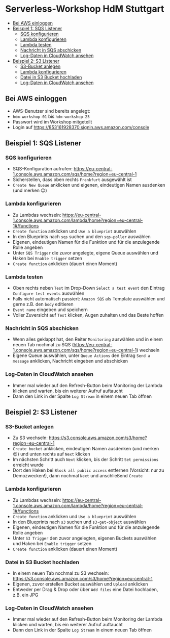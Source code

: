 # Serverless-Workshop HdM Stuttgart

<!-- TOC depthFrom:2 depthTo:6 withLinks:1 updateOnSave:1 orderedList:0 -->

- [Bei AWS einloggen](#bei-aws-einloggen)
- [Beispiel 1: SQS Listener](#beispiel-1-sqs-listener)
	- [SQS konfigurieren](#sqs-konfigurieren)
	- [Lambda konfigurieren](#lambda-konfigurieren)
	- [Lambda testen](#lambda-testen)
	- [Nachricht in SQS abschicken](#nachricht-in-sqs-abschicken)
	- [Log-Daten in CloudWatch ansehen](#log-daten-in-cloudwatch-ansehen)
- [Beispiel 2: S3 Listener](#beispiel-2-s3-listener)
	- [S3-Bucket anlegen](#s3-bucket-anlegen)
	- [Lambda konfigurieren](#lambda-konfigurieren)
	- [Datei in S3 Bucket hochladen](#datei-in-s3-bucket-hochladen)
	- [Log-Daten in CloudWatch ansehen](#log-daten-in-cloudwatch-ansehen)

<!-- /TOC -->

## Bei AWS einloggen
* AWS-Benutzer sind bereits angelegt:
 * `hdm-workshop-01` bis `hdm-workshop-25`
 * Passwort wird im Workshop mitgeteilt
* Login auf https://853161928370.signin.aws.amazon.com/console

## Beispiel 1: SQS Listener

### SQS konfigurieren
* SQS-Konfiguration aufrufen: https://eu-central-1.console.aws.amazon.com/sqs/home?region=eu-central-1
* Sicherstellen, dass oben rechts `Frankfurt` ausgewählt ist
* `Create New Queue` anklicken und eigenen, eindeutigen Namen ausdenken (und merken 😉)

### Lambda konfigurieren
* Zu Lambdas wechseln: https://eu-central-1.console.aws.amazon.com/lambda/home?region=eu-central-1#/functions
* `Create function` anklicken und `Use a blueprint` auswählen
* In den Blueprints nach `sqs` suchen und den `sqs-poller` auswählen
* Eigenen, eindeutigen Namen für die Funktion und für die anzulegende Rolle angeben
* Unter `SQS Trigger` die zuvor angelegte, eigene Queue auswählen und Haken bei `Enable trigger` setzen
* `Create function` anklicken (dauert einen Moment)

### Lambda testen
* Oben rechts neben `Test` im Drop-Down `Select a test event` den Eintrag `Configure test events` auswählen
* Falls nicht automatisch passiert: `Amazon SQS` als Template auswählen und gerne z.B. den `body` editieren
* `Event name` eingeben und speichern
* Voller Zuversicht auf `Test` klicken, Augen zuhalten und das Beste hoffen

### Nachricht in SQS abschicken
* Wenn alles geklappt hat, den Reiter `Monitoring` auswählen und in einem neuen Tab nochmal zu SQS (https://eu-central-1.console.aws.amazon.com/sqs/home?region=eu-central-1) wechseln
* Eigene Queue auswählen, unter `Queue Actions` den Eintrag `Send a message` anklicken, Nachricht eingeben und abschicken

### Log-Daten in CloudWatch ansehen
* Immer mal wieder auf den Refresh-Button beim Monitoring der Lambda klicken und warten, bis ein weiterer Aufruf auftaucht
* Dann den Link in der Spalte `Log Stream` in einem neuen Tab öffnen

## Beispiel 2: S3 Listener

### S3-Bucket anlegen
* Zu S3 wechseln: https://s3.console.aws.amazon.com/s3/home?region=eu-central-1
* `Create bucket` anklicken, eindeutigen Namen ausdenken (und merken 😉) und unten rechts auf `Next` klicken
* Im nächsten Schritt auch `Next` klicken, bis der Schritt `Set permissions` erreicht wurde
* Dort den Haken bei `Block all public access` entfernen (Vorsicht: nur zu Demozwecken!), dann nochmal `Next` und anschließend `Create`

### Lambda konfigurieren
* Zu Lambdas wechseln: https://eu-central-1.console.aws.amazon.com/lambda/home?region=eu-central-1#/functions
* `Create function` anklicken und `Use a blueprint` auswählen
* In den Blueprints nach `s3` suchen und `s3-get-object` auswählen
* Eigenen, eindeutigen Namen für die Funktion und für die anzulegende Rolle angeben
* Unter `S3 Trigger` den zuvor angelegten, eigenen Buckets auswählen und Haken bei `Enable trigger` setzen
* `Create function` anklicken (dauert einen Moment)

### Datei in S3 Bucket hochladen
* In einem neuen Tab nochmal zu S3 wechseln: https://s3.console.aws.amazon.com/s3/home?region=eu-central-1
* Eigenen, zuvor erstellen Bucket auswählen und `Upload` anklicken
* Entweder per Drag & Drop oder über `Add files` eine Datei hochladen, z.B. ein JPG

### Log-Daten in CloudWatch ansehen
* Immer mal wieder auf den Refresh-Button beim Monitoring der Lambda klicken und warten, bis ein weiterer Aufruf auftaucht
* Dann den Link in der Spalte `Log Stream` in einem neuen Tab öffnen
